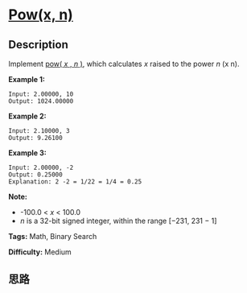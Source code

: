 # [Pow(x, n)][title]

## Description

Implement [pow( _x_ , _n_
)](http://www.cplusplus.com/reference/valarray/pow/), which calculates  _x_
raised to the power _n_ (x n).

**Example 1:**
            Input: 2.00000, 10    Output: 1024.00000    

**Example 2:**
            Input: 2.10000, 3    Output: 9.26100    

**Example 3:**
            Input: 2.00000, -2    Output: 0.25000    Explanation: 2 -2 = 1/22 = 1/4 = 0.25    

**Note:**

  * -100.0 < _x_ < 100.0
  * _n_ is a 32-bit signed integer, within the range  [−231, 231 − 1]


**Tags:** Math, Binary Search

**Difficulty:** Medium

## 思路

[title]: https://leetcode.com/problems/powx-n
